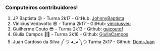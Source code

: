 ### Computeiros contribuidores!

1. JP Baptista 😝 - Turma 2k17 - GitHub: [JohnnyBaptista](https://github.com/JohnnyBaptista/)
2. Vinicius Vedovotto 😎 - Turma 2k17 - GitHub: [viniciusveu](https://github.com/viniciusveu)
3. Guilherme Couto 😎 - Turma 2k13 - Github: [guicoutof](https://github.com/guicoutof)
4. Giulia Campos 🧜‍♀️ - Turma 2k16 - Github: [GiuliaCampos](https://github.com/GiuliaCampos)
5. Juan Cardoso da Silva ༼ つ ◕_◕ ༽つ Turma 2k17 - Github: [Dom-Juan](https://github.com/Dom-Juan)
